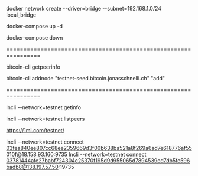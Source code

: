 docker network create --driver=bridge  --subnet=192.168.1.0/24 local_bridge

docker-compose up -d

docker-compose down

================================================================

bitcoin-cli getpeerinfo

bitcoin-cli addnode "testnet-seed.bitcoin.jonasschnelli.ch" "add"

================================================================

lncli --network=testnet getinfo

lncli --network=testnet listpeers

https://1ml.com/testnet/

lncli --network=testnet connect 03fea840ee807cc68ee2359669d3f00b638ba521a8f269a6ad7e618776af55010f@18.158.93.160:9735
lncli --network=testnet connect 03781444afe27babf724304c25370f195d9d955065d7894539ed7db5fe596badb8@138.197.57.50:19735